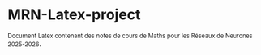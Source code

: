 # MRN-Latex-project   
<small>Document Latex contenant des notes de cours de Maths pour les Réseaux de Neurones 2025-2026</small>.
